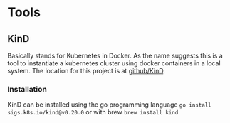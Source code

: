 
# Tools

## KinD
Basically stands for Kubernetes in Docker. As the name suggests this is a tool to instantiate a kubernetes cluster using docker containers in a local system. The location for this project is at [github/KinD](https://github.com/kubernetes-sigs/kind).

### Installation
KinD can be installed using the go programming language ```go install sigs.k8s.io/kind@v0.20.0``` or with brew  ```brew install kind```
